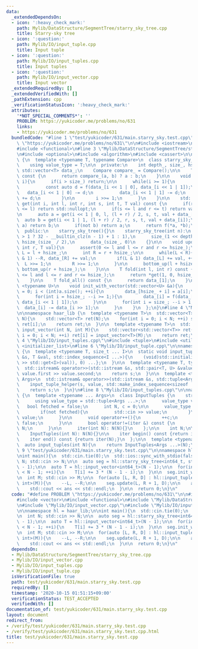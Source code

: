 ```yaml
---
data:
  _extendedDependsOn:
  - icon: ':heavy_check_mark:'
    path: Mylib/DataStructure/SegmentTree/starry_sky_tree.cpp
    title: Starry-sky tree
  - icon: ':question:'
    path: Mylib/IO/input_tuple.cpp
    title: Input tuple
  - icon: ':question:'
    path: Mylib/IO/input_tuples.cpp
    title: Input tuples
  - icon: ':question:'
    path: Mylib/IO/input_vector.cpp
    title: Input vector
  _extendedRequiredBy: []
  _extendedVerifiedWith: []
  _pathExtension: cpp
  _verificationStatusIcon: ':heavy_check_mark:'
  attributes:
    '*NOT_SPECIAL_COMMENTS*': ''
    PROBLEM: https://yukicoder.me/problems/no/631
    links:
    - https://yukicoder.me/problems/no/631
  bundledCode: "#line 1 \"test/yukicoder/631/main.starry_sky.test.cpp\"\n#define PROBLEM\
    \ \"https://yukicoder.me/problems/no/631\"\n\n#include <iostream>\n#include <vector>\n\
    #include <functional>\n#line 3 \"Mylib/DataStructure/SegmentTree/starry_sky_tree.cpp\"\
    \n#include <optional>\n#include <algorithm>\n#include <cassert>\n\nnamespace haar_lib\
    \ {\n  template <typename T, typename Compare>\n  class starry_sky_tree {\n  public:\n\
    \    using value_type = T;\n\n  private:\n    int depth_, size_, hsize_;\n   \
    \ std::vector<T> data_;\n    Compare compare_ = Compare();\n\n    T f(T a, T b)\
    \ const {\n      return compare_(a, b) ? a : b;\n    }\n\n    void bottom_up(int\
    \ i){\n      if(i > size_) return;\n\n      while(i >= 1){\n        if(i < hsize_){\n\
    \          const auto d = f(data_[i << 1 | 0], data_[i << 1 | 1]);\n\n       \
    \   data_[i << 1 | 0] -= d;\n          data_[i << 1 | 1] -= d;\n          data_[i]\
    \ += d;\n        }\n\n        i >>= 1;\n      }\n    }\n\n    std::optional<T>\
    \ get(int i, int l, int r, int s, int t, T val) const {\n      if(r <= s or t\
    \ <= l) return std::nullopt;\n      if(s <= l and r <= t) return val + data_[i];\n\
    \n      auto a = get(i << 1 | 0, l, (l + r) / 2, s, t, val + data_[i]);\n    \
    \  auto b = get(i << 1 | 1, (l + r) / 2, r, s, t, val + data_[i]);\n\n      if(not\
    \ a) return b;\n      if(not b) return a;\n      return f(*a, *b);\n    }\n\n\
    \  public:\n    starry_sky_tree(){}\n    starry_sky_tree(int n):\n      depth_(n\
    \ > 1 ? 32 - __builtin_clz(n - 1) + 1 : 1),\n      size_(1 << depth_),\n     \
    \ hsize_(size_ / 2),\n      data_(size_, 0)\n    {}\n\n    void update(int l,\
    \ int r, T val){\n      assert(0 <= l and l <= r and r <= hsize_);\n      int\
    \ L = l + hsize_;\n      int R = r + hsize_;\n\n      while(L < R){\n        if(R\
    \ & 1) --R, data_[R] += val;\n        if(L & 1) data_[L] += val, ++L;\n      \
    \  L >>= 1;\n        R >>= 1;\n      }\n\n      bottom_up(l + hsize_);\n     \
    \ bottom_up(r + hsize_);\n    }\n\n    T fold(int l, int r) const {\n      assert(0\
    \ <= l and l <= r and r <= hsize_);\n      return *get(1, 0, hsize_, l, r, 0);\n\
    \    }\n\n    T fold_all() const {\n      return data_[1];\n    }\n\n    template\
    \ <typename U>\n    void init_with_vector(std::vector<U> &a){\n      for(int i\
    \ = 0; i < (int)a.size(); ++i){\n        data_[hsize_ + i] = a[i];\n      }\n\n\
    \      for(int i = hsize_; --i >= 1;){\n        data_[i] = f(data_[i << 1 | 0],\
    \ data_[i << 1 | 1]);\n      }\n\n      for(int i = size_; --i > 1;){\n      \
    \  data_[i] -= data_[i >> 1];\n      }\n    }\n  };\n}\n#line 4 \"Mylib/IO/input_vector.cpp\"\
    \n\nnamespace haar_lib {\n  template <typename T>\n  std::vector<T> input_vector(int\
    \ N){\n    std::vector<T> ret(N);\n    for(int i = 0; i < N; ++i) std::cin >>\
    \ ret[i];\n    return ret;\n  }\n\n  template <typename T>\n  std::vector<std::vector<T>>\
    \ input_vector(int N, int M){\n    std::vector<std::vector<T>> ret(N);\n    for(int\
    \ i = 0; i < N; ++i) ret[i] = input_vector<T>(M);\n    return ret;\n  }\n}\n#line\
    \ 4 \"Mylib/IO/input_tuples.cpp\"\n#include <tuple>\n#include <utility>\n#include\
    \ <initializer_list>\n#line 6 \"Mylib/IO/input_tuple.cpp\"\n\nnamespace haar_lib\
    \ {\n  template <typename T, size_t ... I>\n  static void input_tuple_helper(std::istream\
    \ &s, T &val, std::index_sequence<I ...>){\n    (void)std::initializer_list<int>{(void(s\
    \ >> std::get<I>(val)), 0) ...};\n  }\n\n  template <typename T, typename U>\n\
    \  std::istream& operator>>(std::istream &s, std::pair<T, U> &value){\n    s >>\
    \ value.first >> value.second;\n    return s;\n  }\n\n  template <typename ...\
    \ Args>\n  std::istream& operator>>(std::istream &s, std::tuple<Args ...> &value){\n\
    \    input_tuple_helper(s, value, std::make_index_sequence<sizeof ... (Args)>());\n\
    \    return s;\n  }\n}\n#line 8 \"Mylib/IO/input_tuples.cpp\"\n\nnamespace haar_lib\
    \ {\n  template <typename ... Args>\n  class InputTuples {\n    struct iter {\n\
    \      using value_type = std::tuple<Args ...>;\n      value_type value;\n   \
    \   bool fetched = false;\n      int N, c = 0;\n\n      value_type operator*(){\n\
    \        if(not fetched){\n          std::cin >> value;\n        }\n        return\
    \ value;\n      }\n\n      void operator++(){\n        ++c;\n        fetched =\
    \ false;\n      }\n\n      bool operator!=(iter &) const {\n        return c <\
    \ N;\n      }\n\n      iter(int N): N(N){}\n    };\n\n    int N;\n\n  public:\n\
    \    InputTuples(int N): N(N){}\n\n    iter begin() const {return iter(N);}\n\
    \    iter end() const {return iter(N);}\n  };\n\n  template <typename ... Args>\n\
    \  auto input_tuples(int N){\n    return InputTuples<Args ...>(N);\n  }\n}\n#line\
    \ 9 \"test/yukicoder/631/main.starry_sky.test.cpp\"\n\nnamespace hl = haar_lib;\n\
    \nint main(){\n  std::cin.tie(0);\n  std::ios::sync_with_stdio(false);\n\n  int\
    \ N; std::cin >> N;\n\n  auto seg = hl::starry_sky_tree<int64_t, std::greater<>>(N\
    \ - 1);\n\n  auto T = hl::input_vector<int64_t>(N - 1);\n\n  for(int i = 0; i\
    \ < N - 1; ++i){\n    T[i] += 3 * (N - 1 - i);\n  }\n\n  seg.init_with_vector(T);\n\
    \n  int M; std::cin >> M;\n\n  for(auto [L, R, D] : hl::input_tuples<int, int,\
    \ int>(M)){\n    --L, --R;\n\n    seg.update(L, R + 1, D);\n\n    auto ans = seg.fold_all();\n\
    \    std::cout << ans << std::endl;\n  }\n\n  return 0;\n}\n"
  code: "#define PROBLEM \"https://yukicoder.me/problems/no/631\"\n\n#include <iostream>\n\
    #include <vector>\n#include <functional>\n#include \"Mylib/DataStructure/SegmentTree/starry_sky_tree.cpp\"\
    \n#include \"Mylib/IO/input_vector.cpp\"\n#include \"Mylib/IO/input_tuples.cpp\"\
    \n\nnamespace hl = haar_lib;\n\nint main(){\n  std::cin.tie(0);\n  std::ios::sync_with_stdio(false);\n\
    \n  int N; std::cin >> N;\n\n  auto seg = hl::starry_sky_tree<int64_t, std::greater<>>(N\
    \ - 1);\n\n  auto T = hl::input_vector<int64_t>(N - 1);\n\n  for(int i = 0; i\
    \ < N - 1; ++i){\n    T[i] += 3 * (N - 1 - i);\n  }\n\n  seg.init_with_vector(T);\n\
    \n  int M; std::cin >> M;\n\n  for(auto [L, R, D] : hl::input_tuples<int, int,\
    \ int>(M)){\n    --L, --R;\n\n    seg.update(L, R + 1, D);\n\n    auto ans = seg.fold_all();\n\
    \    std::cout << ans << std::endl;\n  }\n\n  return 0;\n}\n"
  dependsOn:
  - Mylib/DataStructure/SegmentTree/starry_sky_tree.cpp
  - Mylib/IO/input_vector.cpp
  - Mylib/IO/input_tuples.cpp
  - Mylib/IO/input_tuple.cpp
  isVerificationFile: true
  path: test/yukicoder/631/main.starry_sky.test.cpp
  requiredBy: []
  timestamp: '2020-10-15 01:51:15+09:00'
  verificationStatus: TEST_ACCEPTED
  verifiedWith: []
documentation_of: test/yukicoder/631/main.starry_sky.test.cpp
layout: document
redirect_from:
- /verify/test/yukicoder/631/main.starry_sky.test.cpp
- /verify/test/yukicoder/631/main.starry_sky.test.cpp.html
title: test/yukicoder/631/main.starry_sky.test.cpp
---
```

